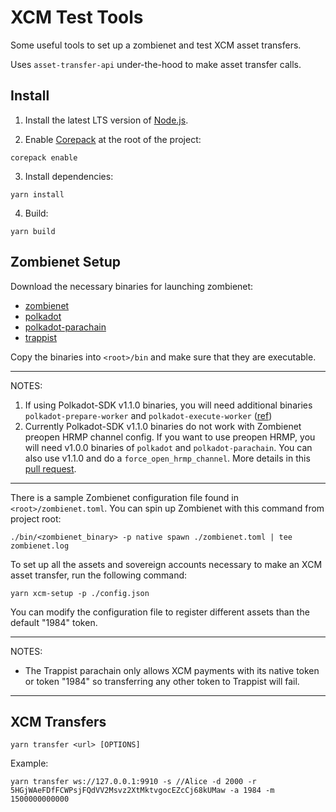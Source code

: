 # XCM Test Tools

Some useful tools to set up a zombienet and test XCM asset transfers.

Uses `asset-transfer-api` under-the-hood to make asset transfer calls.

## Install

1. Install the latest LTS version of [Node.js](https://nodejs.org/en/).

2. Enable [Corepack](https://github.com/nodejs/corepack#how-to-install) at the root of the project:

```shell
corepack enable
```
3. Install dependencies:

```shell
yarn install
```
4. Build:

```shell
yarn build
```

## Zombienet Setup

Download the necessary binaries for launching zombienet:

- [zombienet](https://github.com/paritytech/zombienet/releases)
- [polkadot](https://github.com/paritytech/polkadot-sdk/releases)
- [polkadot-parachain](https://github.com/paritytech/polkadot-sdk/releases)
- [trappist](https://github.com/paritytech/trappist)

Copy the binaries into `<root>/bin` and make sure that they are executable.

---
NOTES:

1. If using Polkadot-SDK v1.1.0 binaries, you will need additional binaries `polkadot-prepare-worker` and `polkadot-execute-worker` ([ref](https://github.com/paritytech/polkadot/pull/7337))
2. Currently Polkadot-SDK v1.1.0 binaries do not work with Zombienet preopen HRMP channel config. If you want to use preopen HRMP, you will need v1.0.0 binaries of `polkadot` and `polkadot-parachain`. You can also use v1.1.0 and do a `force_open_hrmp_channel`. More details in this [pull request](https://github.com/paritytech/polkadot-sdk/pull/1616).
---

There is a sample Zombienet configuration file found in `<root>/zombienet.toml`. You can spin up Zombienet with this command from project root:

```shell
./bin/<zombienet_binary> -p native spawn ./zombienet.toml | tee zombienet.log
```

To set up all the assets and sovereign accounts necessary to make an XCM asset transfer, run the following command:

```shell
yarn xcm-setup -p ./config.json 
```

You can modify the configuration file to register different assets than the default "1984" token.

---
NOTES:

- The Trappist parachain only allows XCM payments with its native token or token "1984" so transferring any other token to Trappist will fail.
---

## XCM Transfers

```shell
yarn transfer <url> [OPTIONS]
```

Example:

```shell
yarn transfer ws://127.0.0.1:9910 -s //Alice -d 2000 -r 5HGjWAeFDfFCWPsjFQdVV2Msvz2XtMktvgocEZcCj68kUMaw -a 1984 -m 1500000000000
```